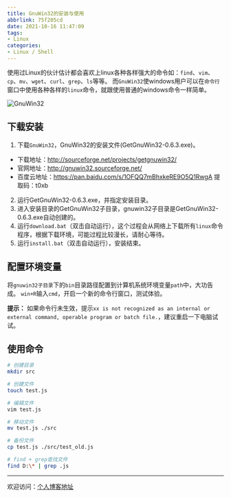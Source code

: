 ```yaml
---
title: GnuWin32的安装与使用
abbrlink: 75f205cd
date: 2021-10-16 11:47:09
tags:
- Linux
categories:
- Linux / Shell
---
```


使用过Linux的伙计估计都会喜欢上linux各种各样强大的命令如：`find`、`vim`、`cp`、`mv`、`wget`、`curl`、`grep`、`ls`等等。
而`GnuWin32`使windows用户可以在`命令行`窗口中使用各种各样的`linux`命令，就跟使用普通的windows命令一样简单。

![GnuWin32](https://tiven.cn/static/img/img-post-14-lPavn7JjjNy9OxoNiWRF3.jpg)

[//]: # (<!-- more -->)

## 下载安装

1. 下载`GnuWin32`，GnuWin32的安装文件(GetGnuWin32-0.6.3.exe)。
* 下载地址：http://sourceforge.net/projects/getgnuwin32/
* 官网地址：http://gnuwin32.sourceforge.net/
* 百度云地址：https://pan.baidu.com/s/1OFQQ7mBhxkeRE9O5Q1RwgA    提取码：t0xb

2. 运行GetGnuWin32-0.6.3.exe，并指定安装目录。
3. 进入安装目录的GetGnuWin32子目录，gnuwin32子目录是GetGnuWin32-0.6.3.exe自动创建的。
4. 运行`download.bat`（双击自动运行），这个过程会从网络上下载所有`linux`命令程序，根据下载环境，可能过程比较漫长，请耐心等待。
5. 运行`install.bat`（双击自动运行），安装结束。
   
## 配置环境变量

将`gnuwin32子目录`下的`bin`目录路径配置到计算机系统环境变量`path`中，大功告成。
`win+R`输入`cmd`，开启一个新的命令行窗口，测试体验。

**提示：** 如果命令行未生效，提示`xx is not recognized as an internal or external command, operable program or batch file.`，建议重启一下电脑试试。

## 使用命令

```sh
# 创建目录
mkdir src

# 创建文件
touch test.js

# 编辑文件
vim test.js

# 移动文件
mv test.js ./src

# 备份文件
cp test.js ./src/test_old.js

# find + grep查找文件
find D:\* | grep .js

```


---

欢迎访问：[个人博客地址](https://tiven.cn/p/75f205cd/ "天問博客")
